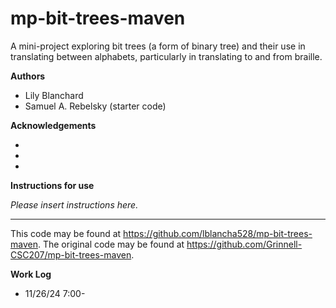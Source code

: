 # mp-bit-trees-maven

A mini-project exploring bit trees (a form of binary tree) and their use in translating between alphabets, particularly in translating to and from braille.

**Authors**

* Lily Blanchard
* Samuel A. Rebelsky (starter code)

**Acknowledgements**

*
*
*

**Instructions for use**

_Please insert instructions here._

---

This code may be found at <https://github.com/lblancha528/mp-bit-trees-maven>. The original code may be found at <https://github.com/Grinnell-CSC207/mp-bit-trees-maven>.

**Work Log**
* 11/26/24      7:00-